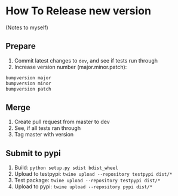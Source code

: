 # How To Release new version

(Notes to myself)

## Prepare

1. Commit latest changes to `dev`, and see if tests run through
2. Increase version number (major.minor.patch):

```sh
bumpversion major
bumpversion minor
bumpversion patch
```

## Merge

1. Create pull request from master to dev
2. See, if all tests ran through
3. Tag master with version

## Submit to pypi

1. Build: `python setup.py sdist bdist_wheel`
2. Upload to testpypi: `twine upload --repository testpypi dist/*`
3. Test package: `twine upload --repository testpypi dist/*`
4. Upload to pypi: `twine upload --repository pypi dist/*`
